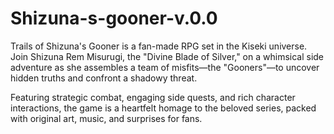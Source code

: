 # Shizuna-s-gooner-v.0.0
Trails of Shizuna's Gooner is a fan-made RPG set in the Kiseki universe. Join Shizuna Rem Misurugi, the "Divine Blade of Silver," on a whimsical side adventure as she assembles a team of misfits—the "Gooners"—to uncover hidden truths and confront a shadowy threat.

Featuring strategic combat, engaging side quests, and rich character interactions, the game is a heartfelt homage to the beloved series, packed with original art, music, and surprises for fans.







